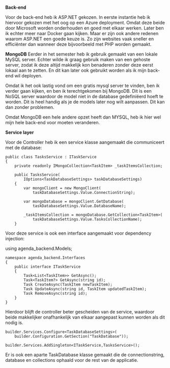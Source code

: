 **Back-end**

Voor de back-end heb ik ASP.NET gekozen. In eerste instantie heb ik hiervoor gekozen met het oog op een Azure deployment. Omdat deze beide door Microsoft worden onderhouden en goed met elkaar werken. Later ben ik echter meer naar Docker gaan kijken.
Maar er zijn ook andere redenen waarom ASP.NET een goede keuze is. Zo zijn websites vaak sneller en efficiënter dan wanneer deze bijvoorbeeld met PHP worden gemaakt.

**MongoDB**
Eerder in het semester heb ik gebruik gemaakt van een lokale MySQL server. Echter wilde ik graag gebruik maken van een gehoste server, zodat ik deze altijd makkelijk kon benaderen zonder deze eerst lokaal aan te zetten. En dit kan later ook gebruikt worden als ik mijn back-end wil deployen.

Omdat ik het ook lastig vond om een gratis mysql server te vinden, ben ik verder gaan kijken, en ben ik terechtgekomen bij MongoDB. Dit is een NoSQL server waardoor de model niet in de database gedefiniëerd hoeft te worden. Dit is heel handig als je de models later nog wilt aanpassen. Dit kan dan zonder problemen.

Omdat MongoDB een hele andere opzet heeft dan MYSQL, heb ik hier wel mijn hele back-end voor moeten veranderen.

**Service layer**

Voor de Controller heb ik een service klasse aangemaakt die communiceert met de database:

    public class TasksService : ITaskService
    {
        private readonly IMongoCollection<TaskItem> _taskItemsCollection;

        public TasksService(
            IOptions<TaskDatabaseSettings> taskDatabaseSettings)
        {
            var mongoClient = new MongoClient(
                taskDatabaseSettings.Value.ConnectionString);

            var mongoDatabase = mongoClient.GetDatabase(
                taskDatabaseSettings.Value.DatabaseName);

            _taskItemsCollection = mongoDatabase.GetCollection<TaskItem>(
                taskDatabaseSettings.Value.TasksCollectionName);
        }

Voor deze service is ook een interface aangemaakt voor dependency injection:

using agenda_backend.Models;

    namespace agenda_backend.Interfaces
    {
        public interface ITaskService
        {
            Task<List<TaskItem>> GetAsync();
            Task<TaskItem?> GetAsync(string id);
            Task CreateAsync(TaskItem newTaskItem);
            Task UpdateAsync(string id, TaskItem updatedTaskItem);
            Task RemoveAsync(string id);
        }
    }

Hierdoor blijft de controller beter gescheiden van de service, waardoor beide makkelijker onafhankelijk van elkaar aangepast kunnen worden als dit nodig is.

    builder.Services.Configure<TaskDatabaseSettings>(
        builder.Configuration.GetSection("TaskDatabase"));

    builder.Services.AddSingleton<ITaskService,TasksService>();

Er is ook een aparte TaskDatabase klasse gemaakt die de connectionstring, database en collections ophaald voor de rest van de applicatie.